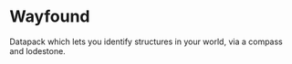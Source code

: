 # Wayfound

Datapack which lets you identify structures in your world, via a compass and lodestone.
